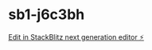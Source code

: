 # sb1-j6c3bh

[Edit in StackBlitz next generation editor ⚡️](https://stackblitz.com/~/github.com/515826liuliu/sb1-j6c3bh)